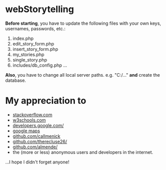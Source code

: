 # webStorytelling

**Before starting**, you have to update the following files with your own keys, usernames, passwords, etc.:
1. index.php
2. edit_story_form.php
3. insert_story_form.php
4. my_stories.php
5. single_story.php
6. includes/db_config.php
...

**Also**, you have to change all local server paths. e.g. "C:/..." **and** create the database.

# My appreciation to
* [stackoverflow.com](https://stackoverflow.com/)
* [w3schools.com](https://www.w3schools.com/)
* [developers.google.com/](https://developers.google.com/)
* [google maps](https://github.com/googlemaps/)
* [github.com/callmenick](https://github.com/callmenick)
* [github.com/therecluse26/](https://github.com/therecluse26/PHP-Login)
* [github.com/almende/](https://github.com/almende/vis)
* the (more or less) anonymous users and developers in the internet.

...I hope I didn't forget anyone!
